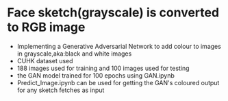 # Face sketch(grayscale) is converted to RGB image
- Implementing a Generative Adversarial Network to add colour to images in grayscale,aka:black and white images
- CUHK dataset used
- 188 images used for training and 100 images used for testing
- the GAN model trained for 100 epochs using GAN.ipynb 
- Predict_Image.ipynb can be used for getting the GAN's coloured output for any sketch fetches as input

